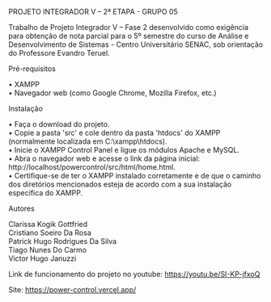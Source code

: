 PROJETO INTEGRADOR V – 2ª ETAPA - GRUPO 05

Trabalho de Projeto Integrador V – Fase 2 desenvolvido como exigência para obtenção de nota parcial para o 5º semestre do curso de Análise e Desenvolvimento de Sistemas - Centro 
Universitário SENAC, sob orientação do Professore Evandro Teruel.

Pré-requisitos

• XAMPP                                                                                                                                                                             
• Navegador web (como Google Chrome, Mozilla Firefox, etc.)

Instalação

• Faça o download do projeto.                                                                                                                                
• Copie a pasta 'src' e cole dentro da pasta 'htdocs' do XAMPP (normalmente localizada em C:\xampp\htdocs).                                                                                                       
• Inicie o XAMPP Control Panel e ligue os módulos Apache e MySQL.                                                                                                                                        
• Abra o navegador web e acesse o link da página inicial: http://localhost/powercontrol/src/html/home.html.                                                                                                                     
• Certifique-se de ter o XAMPP instalado corretamente e de que o caminho dos diretórios mencionados esteja de acordo com a sua instalação específica do XAMPP.                                              


Autores

Clarissa Kogik Gottfried                                                                                                                                                   
Cristiano Soeiro Da Rosa                                                                                                                                                 
Patrick Hugo Rodrigues Da Silva                                                                                                                                                 
Tiago Nunes Do Carmo                                                                                                                                                 
Victor Hugo Januzzi                                                                                                                                                 

Link de funcionamento do projeto no youtube: https://youtu.be/SI-KP-jfxoQ

Site: https://power-control.vercel.app/

